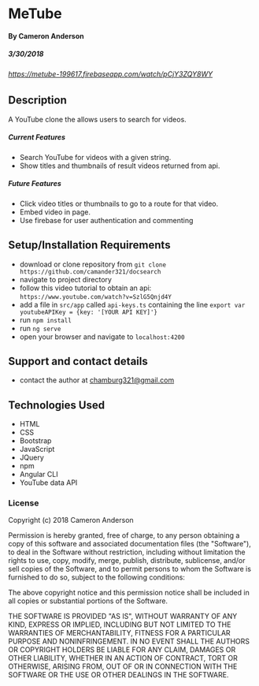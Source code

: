 
# MeTube

#### By Cameron Anderson
##### 3/30/2018

###### https://metube-199617.firebaseapp.com/watch/pCjY3ZQY8WY

## Description
A YouTube clone the allows users to search for videos.

##### Current Features
* Search YouTube for videos with a given string.
* Show titles and thumbnails of result videos returned from api.

##### Future Features
* Click video titles or thumbnails to go to a route for that video.
* Embed video in page.
* Use firebase for user authentication and commenting


## Setup/Installation Requirements
* download or clone repository from `git clone https://github.com/camander321/docsearch`
* navigate to project directory
* follow this video tutorial to obtain an api: `https://www.youtube.com/watch?v=SzlG5Qnjd4Y`
* add a file in `src/app` called `api-keys.ts` containing the line `export var youtubeAPIKey = {key: '[YOUR API KEY]'}`
* run `npm install`
* run `ng serve`
* open your browser and navigate to `localhost:4200`


## Support and contact details

* contact the author at chamburg321@gmail.com

## Technologies Used

* HTML
* CSS
* Bootstrap
* JavaScript
* JQuery
* npm
* Angular CLI
* YouTube data API

### License

Copyright (c) 2018 Cameron Anderson

Permission is hereby granted, free of charge, to any person obtaining a copy of this software and associated documentation files (the "Software"), to deal in the Software without restriction, including without limitation the rights to use, copy, modify, merge, publish, distribute, sublicense, and/or sell copies of the Software, and to permit persons to whom the Software is furnished to do so, subject to the following conditions:

The above copyright notice and this permission notice shall be included in all copies or substantial portions of the Software.

THE SOFTWARE IS PROVIDED "AS IS", WITHOUT WARRANTY OF ANY KIND, EXPRESS OR IMPLIED, INCLUDING BUT NOT LIMITED TO THE WARRANTIES OF MERCHANTABILITY, FITNESS FOR A PARTICULAR PURPOSE AND NONINFRINGEMENT. IN NO EVENT SHALL THE AUTHORS OR COPYRIGHT HOLDERS BE LIABLE FOR ANY CLAIM, DAMAGES OR OTHER LIABILITY, WHETHER IN AN ACTION OF CONTRACT, TORT OR OTHERWISE, ARISING FROM, OUT OF OR IN CONNECTION WITH THE SOFTWARE OR THE USE OR OTHER DEALINGS IN THE SOFTWARE.
